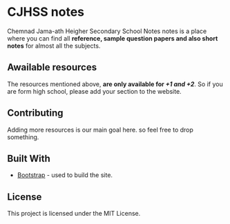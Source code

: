 
# CJHSS notes

Chemnad Jama-ath Heigher Secondary School Notes notes is a place where you can find all **reference, sample question papers and also short notes** for almost all the subjects.

## Awailable resources

The resources mentioned above,  **are only available for _+1 and +2_**. So if you are form high school, please add your section to the website.


## Contributing

Adding more resources is our main goal here. so feel free to drop something.

## Built With

* [Bootstrap](https://bootstrap.com/) - used to build the site.

## License

This project is licensed under the MIT License. 
